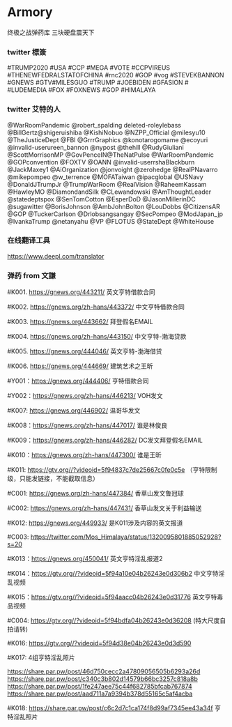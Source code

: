 # Armory
终极之战弹药库 三块硬盘震天下

### twitter 標簽 
#TRUMP2020 #USA #CCP #MEGA #VOTE #CCPVIREUS #THENEWFEDRALSTATOFCHINA #rnc2020 #GOP #vog #STEVEKBANNON  #GNEWS #GTV#MILESGUO #TRUMP #JOEBIDEN #GFASION # #LUDEMEDIA #FOX   #FOXNEWS #GOP #HIMALAYA  

### twitter 艾特的人
@WarRoomPandemic @robert_spalding deleted-roleylebass  @BillGertz@shigeruishiba @KishiNobuo @NZPP_Official @milesyu10 @TheJusticeDept @FBI  @GrrrGraphics @konotarogomame @ecoyuri @invalid-userureen_bannon @nypost @thehill @RudyGiuliani @ScottMorrisonMP @GovPenceIN@TheNatPulse @WarRoomPandemic @GOPconvention @FOXTV @OANN @invalid-userrshaBlackburn @JackMaxey1 @AiOrganization @jonvoight @zerohedge @RealPNavarro  @mikepompeo @w_terrence @MOFATaiwan @ipacglobal @USNavy @DonaldJTrumpJr @TrumpWarRoom @RealVision @RaheemKassam @HawleyMO @DiamondandSilk @CLewandowski @AmThoughtLeader @statedeptspox @SenTomCotton @EsperDoD @JasonMillerinDC @sugawitter @BorisJohnson @AmbJohnBolton @LouDobbs @CitizensAR @GOP @TuckerCarlson @Drlobsangsangay @SecPompeo @ModJapan_jp @IvankaTrump @netanyahu @VP @FLOTUS @StateDept @WhiteHouse

### 在线翻译工具 
https://www.deepl.com/translator

### 弹药 from 文謙
#K001. https://gnews.org/443211/  英文亨特借款合同 

#K002. https://gnews.org/zh-hans/443372/  中文亨特借款合同 

#K003. https://gnews.org/443662/  拜登假名EMAIL 

#K004. https://gnews.org/zh-hans/443150/ 中文亨特-渤海贷款 

#K005. https://gnews.org/444046/  英文亨特-渤海借贷 

#K006. https://gnews.org/444669/  建筑艺术之王昕 

#Y001：https://gnews.org/444406/  亨特借款合同 

#Y002：https://gnews.org/zh-hans/446213/  VOH发文 

#K007: https://gnews.org/446902/  温哥华发文 

#K008：https://gnews.org/zh-hans/447017/  谁是林俊良  

#K009：https://gnews.org/zh-hans/446282/  DC发文拜登假名EMAIL 

#K010：https://gnews.org/zh-hans/447300/  谁是王昕 

#K011: https://gtv.org//?videoid=5f94837c7de25667c0fe0c5e （亨特限制级，只能发链接，不能截取信息） 

#C001: https://gnews.org/zh-hans/447384/  香草山发文鲁冠球 

#C002: https://gnews.org/zh-hans/447431/  香草山发文关于利益输送 

#K012: https://gnews.org/449933/  是K011涉及内容的英文报道 

#C003: https://twitter.com/Mos_Himalaya/status/1320095801885052928?s=20  

#K013：https://gnews.org/450041/   英文亨特淫乱报道2 

#K014：https://gtv.org//?videoid=5f94a10e04b26243e0d306b2   中文亨特淫乱视频  

#K015：https://gtv.org//?videoid=5f94aacc04b26243e0d31776   英文亨特毒品视频  

#C004: https://gtv.org//?videoid=5f94bdfa04b26243e0d36208 (特大尺度自拍请转) 

#K016: https://gtv.org//?videoid=5f94d38e04b26243e0d3d590  

#K017:  4组亨特淫乱照片 

https://share.par.pw/post/46d750cecc2a47809056505b6293a26d
https://share.par.pw/post/c340c3b802d14579b66bc3257c818a8b 
https://share.par.pw/post/1fe247aee75c44f682785bfcab767874 
https://share.par.pw/post/aad711a7a9394b378d55165c5af4acba 

#K018:  https://share.par.pw/post/c6c2d7c1ca174f8d99af7345ee43a34f 亨特淫乱照片


